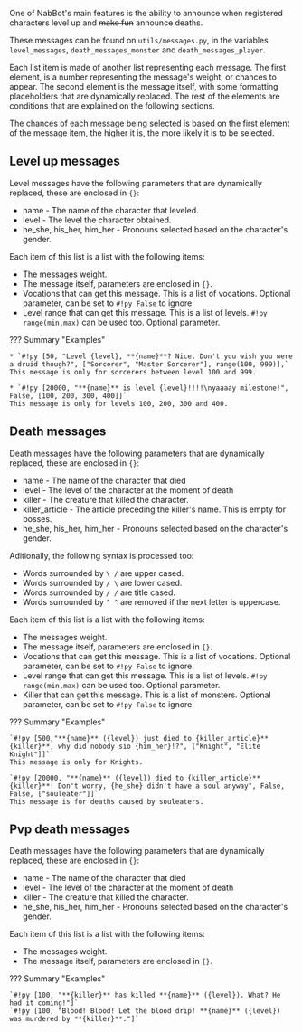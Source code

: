 One of NabBot's main features is the ability to announce when registered characters level up and ~~make fun~~ announce deaths.

These messages can be found on `utils/messages.py`, in the variables `level_messages`, `death_messages_monster` and `death_messages_player`.

Each list item is made of another list representing each message. The first element, is a number representing the message's weight, or chances to appear.
The second element is the message itself, with some formatting placeholders that are dynamically replaced.
The rest of the elements are conditions that are explained on the following sections.

The chances of each message being selected is based on the first element of the message item, the higher it is, the more likely it is to be selected.


## Level up messages
Level messages have the following parameters that are dynamically replaced, these are enclosed in `{}`:

* name - The name of the character that leveled.
* level - The level the character obtained.
* he_she, his_her, him_her - Pronouns selected based on the character's gender.

Each item of this list is a list with the following items:

* The messages weight.
* The message itself, parameters are enclosed in `{}`.
* Vocations that can get this message. This is a list of vocations. Optional parameter, can be set to `#!py False` to ignore.
* Level range that can get this message. This is a list of levels. `#!py range(min,max)` can be used too. Optional parameter.

??? Summary "Examples"

    * `#!py [50, "Level {level}, **{name}**? Nice. Don't you wish you were a druid though?", ["Sorcerer", "Master Sorcerer"], range(100, 999)],`  
    This message is only for sorcerers between level 100 and 999.
    
    * `#!py [20000, "**{name}** is level {level}!!!!\nyaaaay milestone!", False, [100, 200, 300, 400]]`  
    This message is only for levels 100, 200, 300 and 400.
    

## Death messages
Death messages have the following parameters that are dynamically replaced, these are enclosed in `{}`:

* name - The name of the character that died
* level - The level of the character at the moment of death
* killer - The creature that killed the character.
* killer_article - The article preceding the killer's name. This is empty for bosses.
* he_she, his_her, him_her - Pronouns selected based on the character's gender.

Aditionally, the following syntax is processed too:

* Words surrounded by `\ /` are upper cased.
* Words surrounded by `/ \` are lower cased.
* Words surrounded by `/ /` are title cased.
* Words surrounded by `^ ^` are removed if the next letter is uppercase.

Each item of this list is a list with the following items:

* The messages weight.
* The message itself, parameters are enclosed in `{}`.
* Vocations that can get this message. This is a list of vocations. Optional parameter, can be set to `#!py False` to ignore.
* Level range that can get this message. This is a list of levels. `#!py range(min,max)` can be used too. Optional parameter. 
* Killer that can get this message. This is a list of monsters. Optional parameter, can be set to `#!py False` to ignore.


??? Summary "Examples"

    `#!py [500,"**{name}** ({level}) just died to {killer_article}**{killer}**, why did nobody sio {him_her}!?", ["Knight", "Elite Knight"]]`  
    This message is only for Knights.
    
    `#!py [20000, "**{name}** ({level}) died to {killer_article}**{killer}**! Don't worry, {he_she} didn't have a soul anyway", False, False, ["souleater"]]`  
    This message is for deaths caused by souleaters.


## Pvp death messages
Death messages have the following parameters that are dynamically replaced, these are enclosed in `{}`:

* name - The name of the character that died
* level - The level of the character at the moment of death
* killer - The creature that killed the character.
* he_she, his_her, him_her - Pronouns selected based on the character's gender.

Each item of this list is a list with the following items:

* The messages weight.
* The message itself, parameters are enclosed in `{}`.


??? Summary "Examples"

    `#!py [100, "**{killer}** has killed **{name}** ({level}). What? He had it coming!"]`  
    `#!py [100, "Blood! Blood! Let the blood drip! **{name}** ({level}) was murdered by **{killer}**."]`  
